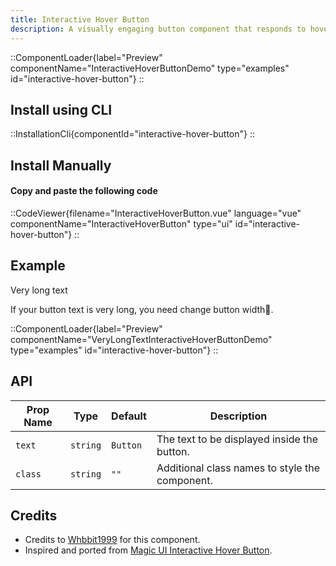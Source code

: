 ```yaml
---
title: Interactive Hover Button
description: A visually engaging button component that responds to hover with dynamic transitions, adapting smoothly between light and dark modes for enhanced user interactivity.
---
```


::ComponentLoader{label="Preview" componentName="InteractiveHoverButtonDemo" type="examples" id="interactive-hover-button"}
::

## Install using CLI

::InstallationCli{componentId="interactive-hover-button"}
::

## Install Manually

#### Copy and paste the following code

::CodeViewer{filename="InteractiveHoverButton.vue" language="vue" componentName="InteractiveHoverButton" type="ui" id="interactive-hover-button"}
::

## Example

Very long text

If your button text is very long, you need change button width🤣.

::ComponentLoader{label="Preview" componentName="VeryLongTextInteractiveHoverButtonDemo" type="examples" id="interactive-hover-button"}
::

## API

| Prop Name | Type     | Default  | Description                                    |
| --------- | -------- | -------- | ---------------------------------------------- |
| `text`    | `string` | `Button` | The text to be displayed inside the button.    |
| `class`   | `string` | `""`     | Additional class names to style the component. |

## Credits

- Credits to [Whbbit1999](https://github.com/Whbbit1999) for this component.
- Inspired and ported from [Magic UI Interactive Hover Button](https://magicui.design/docs/components/interactive-hover-button).
